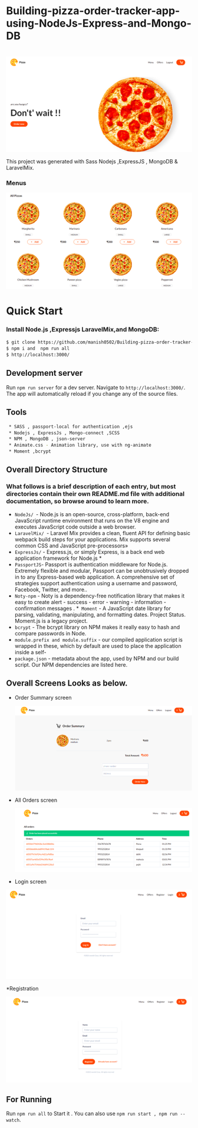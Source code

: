 # Building-pizza-order-tracker-app-using-NodeJs-Express-and-Mongo-DB

#
![](images/1.png)




This project was generated with Sass  Nodejs ,ExpressJS , MongoDB & LaravelMix.

### Menus

![](images/2.png)

# Quick Start

### Install Node.js ,Expressjs LaravelMix,and MongoDB:
```sh
$ git clone https://github.com/manish0502/Building-pizza-order-tracker-app-using-NodeJs-Express-and-Mongo-DB.git
$ npm i and  npm run all
$ http://localhost:3000/ 
```
## Development server

Run `npm run server` for a dev server. Navigate to `http://localhost:3000/`. The app will automatically reload if you change any of the source files.


## Tools
```sh
 * SASS , passport-local for authentication ,ejs
 * Nodejs , ExpressJs , Mongo-connect ,SCSS
 * NPM , MongoDB , json-server
 * Animate.css - Animation library, use with ng-animate
 * Moment ,bcrypt
```

## Overall Directory Structure


### What follows is a brief description of each entry, but most directories contain their own README.md file with additional documentation, so browse around to learn more.

 * `NodeJs/ `- Node.js is an open-source, cross-platform, back-end JavaScript runtime environment that runs on the V8 engine and executes JavaScript code outside  a web browser.
 * `LaravelMix/ `- Laravel Mix provides a clean, fluent API for defining basic webpack build steps for your applications. Mix supports several common CSS and JavaScript pre-processors»
 * `ExpressJs/` - Express.js, or simply Express, is a back end web application framework for Node.js * 
 *  `PassportJS`- Passport is authentication middleware for Node.js. Extremely flexible and modular, Passport can be unobtrusively dropped in to any Express-based web application. A comprehensive set of strategies support authentication using a username and password, Facebook, Twitter, and more..
 * `Noty-npm` - Noty is a dependency-free notification library that makes it easy to create alert - success - error - warning - information - confirmation messages .
 *` Moment` - A JavaScript date library for parsing, validating, manipulating, and formatting dates. Project Status. Moment.js is a legacy project.
 * `bcrypt` - The bcrypt library on NPM makes it really easy to hash and compare passwords in Node.
 * `module.prefix and module.suffix` - our compiled application script is wrapped in these, which by default are used to place the application inside a self-    
 * `package.json` - metadata about the app, used by NPM and our build script. Our NPM dependencies are listed here.

## Overall Screens Looks as below.

 * Order Summary screen
 
   ![](images/3.png)

 * All Orders screen
 
   ![](images/4.png)
   
 * Login screen
  
  ![](images/5.png)
  
  *Registration
  
  ![](images/6.png)
  
## For Running 

Run `npm run all` to Start it . You can also use `npm run start , npm run --watch`.

